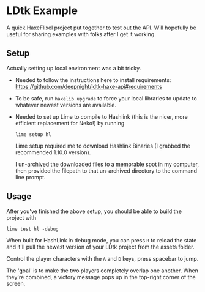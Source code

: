# LDtk Example
A quick HaxeFlixel project put together to test out the API. 
Will hopefully be useful for sharing examples with folks after I get it working.

## Setup
Actually setting up local environment was a bit tricky. 
 - Needed to follow the instructions here to install requirements: https://github.com/deepnight/ldtk-haxe-api#requirements
 - To be safe, run `haxelib upgrade` to force your local libraries to update to whatever newest versions are available.
 - Needed to set up Lime to compile to Hashlink (this is the nicer, more efficient replacement for Neko!) by running
    ```
    lime setup hl
    ```
    Lime setup required me to download Hashlink Binaries (I grabbed the recommended 1.10.0 version). 
    
    I un-archived the downloaded files to a memorable spot in my computer, then provided the filepath to that un-archived directory to the command line prompt.


## Usage
After you've finished the above setup, you should be able to build the project with
```
lime test hl -debug
```

When built for HashLink in debug mode, you can press `R` to reload the state and it'll pull the 
newest version of your LDtk project from the assets folder.

Control the player characters with the `A` and `D` keys, press spacebar to jump.

The 'goal' is to make the two players completely overlap one another. When they're combined, a victory message pops up in the top-right corner of the screen.